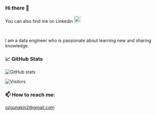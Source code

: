 ### Hi there 👋
You can also find me on Linkedin
<a href="https://www.linkedin.com/in/ozgunakin/">
  <img float="right" alt="Ozgun's LinkedIN" width="22px" src="https://raw.githubusercontent.com/peterthehan/peterthehan/master/assets/linkedin.svg" />
</a>


<br />

I am a data engineer who is passionate about learning new and sharing knowledge.





### 📈 GitHub Stats

![GitHub stats](https://github-readme-stats.vercel.app/api?username=ozgunakin&show_icons=true&theme=radical)

![Visitors](https://visitor-badge.glitch.me/badge?page_id=ozgunakin.ozgunakin)

### 📫 How to reach me:
ozgunakin2@gmail.com

<!--
**ozgunakin/ozgunakin** is a ✨ _special_ ✨ repository because its `README.md` (this file) appears on your GitHub profile.

Here are some ideas to get you started:

- 🔭 I’m currently working on ...
- 🌱 I’m currently learning ...
- 👯 I’m looking to collaborate on ...
- 🤔 I’m looking for help with ...
- 💬 Ask me about ...
- 📫 How to reach me: ...
- 😄 Pronouns: ...
- ⚡ Fun fact: ...
-->
